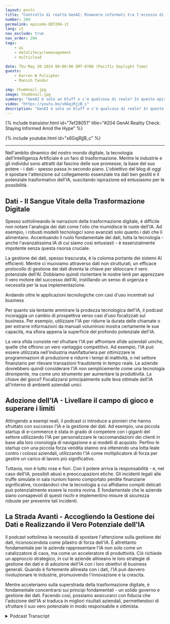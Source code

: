 ```yaml
---
layout: posts
title: "Controllo di realtà GenAI: Rimanere informati tra l'eccesso di entusiasmo"
number: 204
permalink: episode-EDT204-it
lang: it
nav_exclude: true
nav_order: 204
tags:
    - ai
    - datalifecyclemanagement
    - multicloud

date: Thu May 30 2024 00:00:00 GMT-0700 (Pacific Daylight Time)
guests:
    - Darren W Pulsipher
    - Manish Tandor

img: thumbnail.jpg
image: thumbnail.jpg
summary: "GenAI è solo un bluff o c'è qualcosa di reale? In questo episodio, Darren si siede con Manish Tandon, CEO di Zensar Technologies, per scoprire la verità dietro il clamore di GenAI. Manish condivide le sue intuizioni su come lui e la sua azienda stanno affrontando l'onda del clamore di GenAI, distinguendo tra ciò che è reale e ciò che non lo è, e preparandosi strategicamente a navigare l'esplosione di GenAI. Sintonizzati per scoprire come i leader del settore si stanno avvicinando a questa tecnologia trasformativa e cosa puoi fare per rimanere informato ed evitare di farti ingannare."
video: "https://youtu.be/s6GqjRjjB_c"
description: "GenAI è solo un bluff o c'è qualcosa di reale? In questo episodio, Darren si siede con Manish Tandon, CEO di Zensar Technologies, per scoprire la verità dietro il clamore di GenAI. Manish condivide le sue intuizioni su come lui e la sua azienda stanno affrontando l'onda del clamore di GenAI, distinguendo tra ciò che è reale e ciò che non lo è, e preparandosi strategicamente a navigare l'esplosione di GenAI. Sintonizzati per scoprire come i leader del settore si stanno avvicinando a questa tecnologia trasformativa e cosa puoi fare per rimanere informato ed evitare di farti ingannare."
---
```


<div>
{% include transistor.html id="7ef28051" title="#204 GenAI Reality Check: Staying Informed Amid the Hype" %}

{% include youtube.html id="s6GqjRjjB_c" %}
</div>

---

Nell'ambito dinamico del nostro mondo digitale, la tecnologia dell'Intelligenza Artificiale è un faro di trasformazione. Mentre le industrie e gli individui sono attratti dal fascino delle sue promesse, la base del suo potere - i dati - spesso passa in secondo piano. L'obiettivo del blog di oggi è spostare l'attenzione sul collegamento essenziale tra dati ben gestiti e il potenziale trasformativo dell'IA, suscitando ispirazione ed entusiasmo per le possibilità.

## Dati - Il Sangue Vitale della Trasformazione Digitale

Spesso sottolineando le narrazioni della trasformazione digitale, è difficile non notare l'analogia dei dati come l'olio che inumidisce le ruote dell'IA. Ad esempio, i robusti modelli tecnologici sono avanzati solo quanto i dati che li alimentano. Accentuando il ruolo fondamentale dei dati, tutta la tecnologia - anche l'avanzatissima IA di cui siamo così entusiasti - è essenzialmente impotente senza questa risorsa cruciale.

La gestione dei dati, spesso trascurata, è la colonna portante dei sistemi AI efficienti. Mentre ci muoviamo attraverso dati non strutturati, un efficace protocollo di gestione dei dati diventa la chiave per sbloccare il vero potenziale dell'AI. Dobbiamo quindi riorientare le nostre lenti per apprezzare il vero motore del successo dell'AI, instillando un senso di urgenza e necessità per la sua implementazione.

Andando oltre le applicazioni tecnologiche con casi d'uso incentrati sul business

Per quanto sia tentante ammirare la prodezza tecnologica dell'IA, il podcast incoraggia un cambio di prospettiva verso casi d'uso focalizzati sul business. Per esempio, utilizzare l'IA per ridurre la durata delle chiamate o per estrarre informazioni da manuali voluminosi mostra certamente le sue capacità, ma sfiora appena la superficie del profondo potenziale dell'IA.

La vera sfida consiste nel sfruttare l'IA per affrontare sfide aziendali uniche, quelle che offrono un vero vantaggio competitivo. Ad esempio, l'IA può essere utilizzata nell'industria manifatturiera per ottimizzare le programmazioni di produzione e ridurre i tempi di inattività, o nel settore finanziario per rilevare transazioni fraudolente in tempo reale. Le aziende dovrebbero quindi considerare l'IA non semplicemente come una tecnologia dirompente, ma come uno strumento per aumentare la produttività. La chiave del gioco? Focalizzarsi principalmente sulle leva ottimale dell'IA all'interno di ambienti aziendali unici.

## Adozione dell'IA - Livellare il campo di gioco e superare i limiti

Attingendo a esempi reali, il podcast ci introduce a pionieri che hanno sfruttato con successo l'IA e la gestione dei dati. Ad esempio, una piccola startup di e-commerce è stata in grado di competere con i giganti del settore utilizzando l'IA per personalizzare le raccomandazioni dei clienti in base alla loro cronologia di navigazione e ai modelli di acquisto. Perfino le startup con una piccola forza vendita stanno ora ottenendo una lotta leale contro i colossi aziendali, utilizzando l'IA come moltiplicatore di forza per gestire un carico di lavoro più significativo.

Tuttavia, non è tutto rose e fiori. Con il potere arriva la responsabilità - e, nel caso dell'IA, possibili abusi e preoccupazioni etiche. Gli incidenti legati alle truffe simulate in sala riunioni hanno comportato perdite finanziarie significative, ricordandoci che la tecnologia a cui affidiamo compiti delicati può potenzialmente essere la nostra rovina. È fondamentale che le aziende siano consapevoli di questi rischi e implementino misure di sicurezza robuste per prevenire tali incidenti.

## La Strada Avanti - Accogliendo la Gestione dei Dati e Realizzando il Vero Potenziale dell'IA

Il podcast sottolinea la necessità di spostare l'attenzione sulla gestione dei dati, riconoscendola come pilastro di forza dell'IA. È altrettanto fondamentale per le aziende rappresentare l'IA non solo come un catalizzatore di caos, ma come un acceleratore di produttività. Ciò richiede un approccio strategico, in cui le aziende allineano le loro strategie di gestione dei dati e di adozione dell'IA con i loro obiettivi di business generali. Quando è fortemente allineata con i dati, l'IA può davvero rivoluzionare le industrie, promuovendo l'innovazione e la crescita.

Mentre acceleriamo sulla superstrada della trasformazione digitale, è fondamentale concentrarsi sui principi fondamentali - un solido governo e gestione dei dati. Facendo così, possiamo assicurarci con fiducia che l'adozione dell'IA si traduca in migliori risultati aziendali, permettendoci di sfruttare il suo vero potenziale in modo responsabile e ottimista.



<details>
<summary> Podcast Transcript </summary>

<p></p>

</details>
